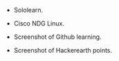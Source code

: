 * Sololearn.

* Cisco NDG Linux.

* Screenshot of Github learning.

* Screenshot of Hackerearth points.